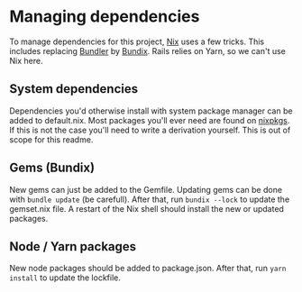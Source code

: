 # Managing dependencies

To manage dependencies for this project, [Nix] uses a few tricks.
This includes replacing [Bundler] by [Bundix].
Rails relies on Yarn, so we can't use Nix here.

[Bundler]: https://bundler.io
[Nix]: https://nixos.org/
[Bundix]: https://github.com/nix-community/bundix
[Yarn]: https://yarnpkg.com/
[yarn2nix]: https://github.com/nix-community/yarn2nix
[nixpkgs]: https://search.nixos.org/packages

## System dependencies

Dependencies you'd otherwise install with system package manager can be added to default.nix.
Most packages you'll ever need are found on [nixpkgs].
If this is not the case you'll need to write a derivation yourself.
This is out of scope for this readme.

## Gems (Bundix)

New gems can just be added to the Gemfile.
Updating gems can be done with `bundle update` (be carefull).
After that, run `bundix --lock` to update the gemset.nix file.
A restart of the Nix shell should install the new or updated packages.

## Node / Yarn packages

New node packages should be added to package.json.
After that, run `yarn install` to update the lockfile.
